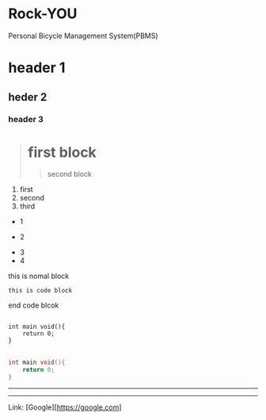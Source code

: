 # Rock-YOU
Personal Bicycle Management System(PBMS)

# header 1
## heder 2
### header 3

> # first block
> > second block

1. first
2. second 
3. third

* 1
+ 2
- 3
- 4


this is nomal block

    this is code block
    
end code blcok


<pre>
<code>
int main void(){
    return 0;
}
</code>
</pre>


```C
int main void(){
    return 0;
}
```

***
---

Link: [Google][https://google.com]


